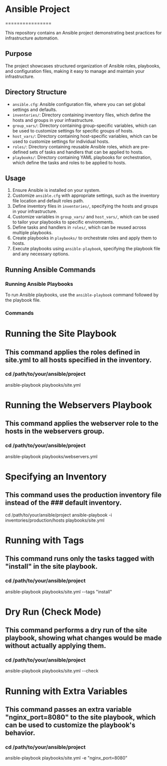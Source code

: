 # Ansible Project
================

This repository contains an Ansible project demonstrating best practices for infrastructure automation.

## Purpose

The project showcases structured organization of Ansible roles, playbooks, and configuration files, making it easy to manage and maintain your infrastructure.

## Directory Structure

* `ansible.cfg`: Ansible configuration file, where you can set global settings and defaults.
* `inventories/`: Directory containing inventory files, which define the hosts and groups in your infrastructure.
* `group_vars/`: Directory containing group-specific variables, which can be used to customize settings for specific groups of hosts.
* `host_vars/`: Directory containing host-specific variables, which can be used to customize settings for individual hosts.
* `roles/`: Directory containing reusable Ansible roles, which are pre-defined sets of tasks and handlers that can be applied to hosts.
* `playbooks/`: Directory containing YAML playbooks for orchestration, which define the tasks and roles to be applied to hosts.

## Usage

1. Ensure Ansible is installed on your system.
2. Customize `ansible.cfg` with appropriate settings, such as the inventory file location and default roles path.
3. Define inventory files in `inventories/`, specifying the hosts and groups in your infrastructure.
4. Customize variables in `group_vars/` and `host_vars/`, which can be used to tailor your playbooks to specific environments.
5. Define tasks and handlers in `roles/`, which can be reused across multiple playbooks.
6. Create playbooks in `playbooks/` to orchestrate roles and apply them to hosts.
7. Execute playbooks using `ansible-playbook`, specifying the playbook file and any necessary options.

## Running Ansible Commands

### Running Ansible Playbooks

To run Ansible playbooks, use the `ansible-playbook` command followed by the playbook file.

### Commands


# Running the Site Playbook
## This command applies the roles defined in site.yml to all hosts specified in the inventory.
### cd /path/to/your/ansible/project
ansible-playbook playbooks/site.yml

# Running the Webservers Playbook
## This command applies the webserver role to the hosts in the webservers group.
### cd /path/to/your/ansible/project
ansible-playbook playbooks/webservers.yml

# Specifying an Inventory
## This command uses the production inventory file instead of the ### default inventory.
cd /path/to/your/ansible/project
ansible-playbook -i inventories/production/hosts playbooks/site.yml

# Running with Tags
## This command runs only the tasks tagged with "install" in the site playbook.
### cd /path/to/your/ansible/project
ansible-playbook playbooks/site.yml --tags "install"

# Dry Run (Check Mode)
## This command performs a dry run of the site playbook, showing what changes would be made without actually applying them.
### cd /path/to/your/ansible/project
ansible-playbook playbooks/site.yml --check

# Running with Extra Variables
## This command passes an extra variable "nginx_port=8080" to the site playbook, which can be used to customize the playbook's behavior.
### cd /path/to/your/ansible/project
ansible-playbook playbooks/site.yml -e "nginx_port=8080"